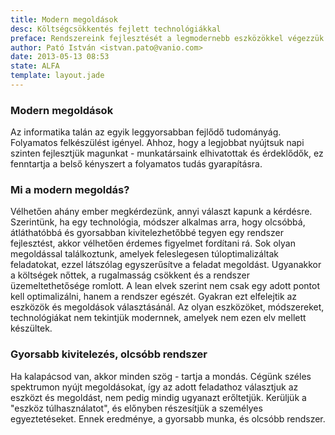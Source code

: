 ```yaml
---
title: Modern megoldások
desc: Költségcsökkentés fejlett technológiákkal
preface: Rendszereink fejlesztését a legmodernebb eszközökkel végezzük. Ehhez folyamatosan fejlődünk és fejlesztünk.
author: Pató István <istvan.pato@vanio.com>
date: 2013-05-13 08:53
state: ALFA
template: layout.jade
---
```


### Modern megoldások

Az informatika talán az egyik leggyorsabban fejlődő tudományág. Folyamatos felkészülést igényel. Ahhoz, hogy a legjobbat nyújtsuk napi szinten fejlesztjük magunkat - munkatársaink elhivatottak és érdeklődők, ez fenntartja a belső kényszert a folyamatos tudás gyarapításra.

### Mi a modern megoldás?

Vélhetően ahány ember megkérdezünk, annyi választ kapunk a kérdésre. Szerintünk, ha egy technológia, módszer alkalmas arra, hogy olcsóbbá, átláthatóbbá és gyorsabban kivitelezhetőbbé tegyen egy rendszer fejlesztést, akkor vélhetően érdemes figyelmet fordítani rá. Sok olyan megoldással találkoztunk, amelyek feleslegesen túloptimalizáltak feladatokat, ezzel látszólag egyszerűsítve a feladat megoldást. Ugyanakkor a költségek nőttek, a rugalmasság csökkent és a rendszer üzemeltethetősége romlott. A lean elvek szerint nem csak egy adott pontot kell optimalizálni, hanem a rendszer egészét. Gyakran ezt elfelejtik az eszközök és megoldások választásánál. Az olyan eszközöket, módszereket, technológiákat nem tekintjük modernnek, amelyek nem ezen elv mellett készültek. 

### Gyorsabb kivitelezés, olcsóbb rendszer
Ha kalapácsod van, akkor minden szög - tartja a mondás. Cégünk széles spektrumon nyújt megoldásokat, így az adott feladathoz választjuk az eszközt és megoldást, nem pedig mindig ugyanazt erőltetjük. Kerüljük a "eszköz túlhasználatot", és előnyben részesítjük a személyes egyeztetéseket. Ennek eredménye, a gyorsabb munka, és olcsóbb rendszer.